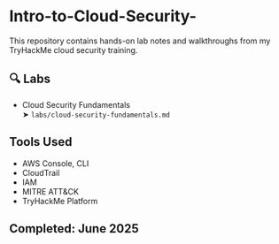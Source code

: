 # Intro-to-Cloud-Security-

This repository contains hands-on lab notes and walkthroughs from my TryHackMe cloud security training.

## 🔍 Labs

- Cloud Security Fundamentals  
  ➤ `labs/cloud-security-fundamentals.md`

## Tools Used
- AWS Console, CLI
- CloudTrail
- IAM
- MITRE ATT&CK
- TryHackMe Platform

## Completed: June 2025

